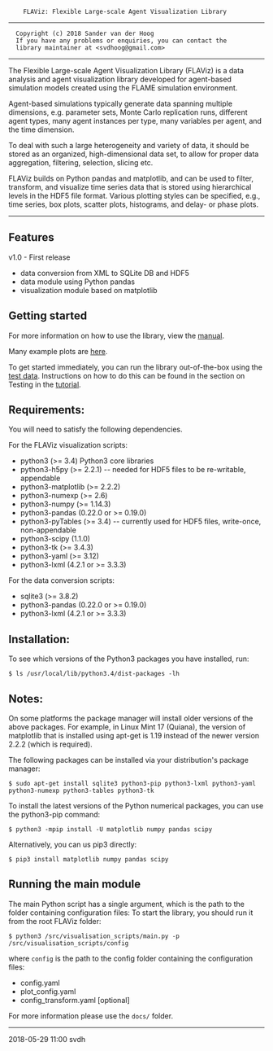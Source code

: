         FLAViz: Flexible Large-scale Agent Visualization Library

-------------------------------------------------------------------------------

      Copyright (c) 2018 Sander van der Hoog
      If you have any problems or enquiries, you can contact the
      library maintainer at <svdhoog@gmail.com>

-------------------------------------------------------------------------------

The Flexible Large-scale Agent Visualization Library (FLAViz) is a data analysis and agent visualization library developed for agent-based simulation models created using the FLAME simulation environment.

Agent-based simulations typically generate data spanning multiple dimensions, e.g. parameter sets, Monte Carlo replication runs, different agent types, many agent instances per type, many variables per agent, and the time dimension.

To deal with such a large heterogeneity and variety of data, it should be stored as an organized, high-dimensional data set, to allow for proper data aggregation, filtering, selection, slicing etc.

FLAViz builds on Python pandas and matplotlib, and can be used to filter, transform, and visualize time series data that is stored using hierarchical levels in the HDF5 file format. Various plotting styles can be specified, e.g., time series, box plots, scatter plots, histograms, and delay- or phase plots.

-------------------------------------------------------------------------------
Features
--
v1.0 - First release

 * data conversion from XML to SQLite DB and HDF5
 * data module using Python pandas
 * visualization module based on matplotlib


Getting started
--

For more information on how to use the library, view the [manual](https://github.com/svdhoog/FLAViz/blob/master/docs/manual/tex/FLAViz_Manual.pdf). 

Many example plots are [here](https://github.com/svdhoog/FLAViz/tree/master/docs/visualisation_scripts/readme.rst).
 
To get started immediately, you can run the library out-of-the-box using the [test data](https://github.com/svdhoog/FLAViz/tree/master/data/visualisation). Instructions on how to do this can be found in the section on Testing in the [tutorial](https://github.com/svdhoog/FLAViz/tree/master/docs/visualisation_scripts/readme.rst).


Requirements:
--

You will need to satisfy the following dependencies.

For the FLAViz visualization scripts:

* python3 (>= 3.4) Python3 core libraries
* python3-h5py (>= 2.2.1) -- needed for HDF5 files to be re-writable, appendable
* python3-matplotlib (>= 2.2.2)
* python3-numexp (>= 2.6)
* python3-numpy (>= 1.14.3)
* python3-pandas (0.22.0 or >= 0.19.0)
* python3-pyTables (>= 3.4) -- currently used for HDF5 files, write-once, non-appendable
* python3-scipy (1.1.0)
* python3-tk (>= 3.4.3)
* python3-yaml (>= 3.12)
* python3-lxml (4.2.1 or >= 3.3.3)

For the data conversion scripts:

* sqlite3 (>= 3.8.2)
* python3-pandas (0.22.0 or >= 0.19.0)
* python3-lxml (4.2.1 or >= 3.3.3)

Installation:
--

To see which versions of the Python3 packages you have installed, run:

```
$ ls /usr/local/lib/python3.4/dist-packages -lh
```

Notes:
--
On some platforms the package manager will install older versions of the above packages.
For example, in Linux Mint 17 (Quiana), the version of matplotlib that is installed using apt-get is 1.19 instead of the newer version 2.2.2 (which is required).

The following packages can be installed via your distribution's package manager:

```
$ sudo apt-get install sqlite3 python3-pip python3-lxml python3-yaml python3-numexp python3-tables python3-tk
```

To install the latest versions of the Python numerical packages, you can use the python3-pip command:

```
$ python3 -mpip install -U matplotlib numpy pandas scipy
```

Alternatively, you can us pip3 directly:

```
$ pip3 install matplotlib numpy pandas scipy
```

Running the main module
--

The main Python script has a single argument, which is the path to the folder containing configuration files:
To start the library, you should run it from the root FLAViz folder:

```
$ python3 /src/visualisation_scripts/main.py -p /src/visualisation_scripts/config
```
where `config` is the path to the config folder containing the configuration files:

* config.yaml
* plot_config.yaml
* config_transform.yaml [optional]

For more information please use the `docs/` folder.

------------------------------------
2018-05-29 11:00 svdh
